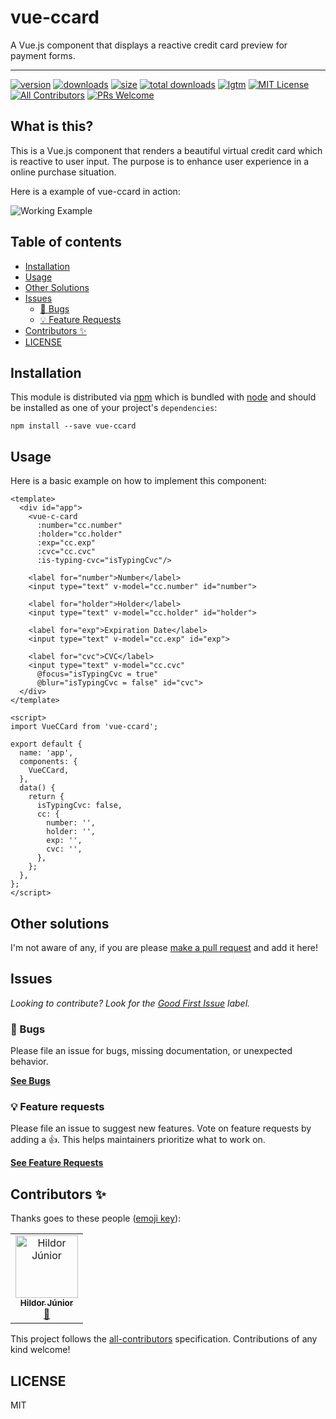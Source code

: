 # vue-ccard

A Vue.js component that displays a reactive credit card preview for payment forms.

---

<!-- prettier-ignore-start -->
[![version][version-badge]][package]
[![downloads][downloads-badge]][npmtrends]
[![size][size-badge]][package]
[![total downloads][total-downloads-badge]][package]
[![lgtm][lgtm-badge]][lgtm]
[![MIT License][license-badge]][license]
[![All Contributors](https://img.shields.io/badge/all_contributors-1-orange.svg?style=flat-square)](#contributors-)
[![PRs Welcome][prs-badge]][prs]
<!-- prettier-ignore-end -->

## What is this?

This is a Vue.js component that renders a beautiful virtual credit card which is reactive to user input. The purpose is to enhance user experience in a online purchase situation.

Here is a example of vue-ccard in action:

![Working Example](https://media3.giphy.com/media/JTgJcgmk7nznxpO8X5/giphy.gif)

## Table of contents

<!-- START doctoc generated TOC please keep comment here to allow auto update -->
<!-- DON'T EDIT THIS SECTION, INSTEAD RE-RUN doctoc TO UPDATE -->

- [Installation](#installation)
- [Usage](#usage)
- [Other Solutions](#other-solutions)
- [Issues](#issues)
  - [🐛 Bugs](#-bugs)
  - [💡 Feature Requests](#-feature-requests)
- [Contributors ✨](#contributors-)
- [LICENSE](#license)

<!-- END doctoc generated TOC please keep comment here to allow auto update -->

## Installation

This module is distributed via [npm][npm] which is bundled with [node][node] and
should be installed as one of your project's `dependencies`:

```
npm install --save vue-ccard
```

## Usage

Here is a basic example on how to implement this component:
```
<template>
  <div id="app">
    <vue-c-card
      :number="cc.number"
      :holder="cc.holder"
      :exp="cc.exp"
      :cvc="cc.cvc"
      :is-typing-cvc="isTypingCvc"/>
    
    <label for="number">Number</label>
    <input type="text" v-model="cc.number" id="number">

    <label for="holder">Holder</label>
    <input type="text" v-model="cc.holder" id="holder">

    <label for="exp">Expiration Date</label>
    <input type="text" v-model="cc.exp" id="exp">

    <label for="cvc">CVC</label>
    <input type="text" v-model="cc.cvc"
      @focus="isTypingCvc = true"
      @blur="isTypingCvc = false" id="cvc">
  </div>
</template>

<script>
import VueCCard from 'vue-ccard';

export default {
  name: 'app',
  components: {
    VueCCard,
  },
  data() {
    return {
      isTypingCvc: false,
      cc: {
        number: '',
        holder: '',
        exp: '',
        cvc: '',
      },
    };
  },
};
</script>
```

## Other solutions

I'm not aware of any, if you are please [make a pull request][prs] and add it
here!

## Issues

_Looking to contribute? Look for the [Good First Issue][good-first-issue]
label._

### 🐛 Bugs

Please file an issue for bugs, missing documentation, or unexpected behavior.

[**See Bugs**][bugs]

### 💡 Feature requests

Please file an issue to suggest new features. Vote on feature requests by adding
a 👍. This helps maintainers prioritize what to work on.

[**See Feature Requests**][requests]

## Contributors ✨

Thanks goes to these people ([emoji key][emojis]):

<!-- ALL-CONTRIBUTORS-LIST:START - Do not remove or modify this section -->
<!-- prettier-ignore-start -->
<!-- markdownlint-disable -->
<table>
  <tr>
    <td align="center">
      <a href="https://hildor.com.br" target="_blank">
        <img src="https://avatars2.githubusercontent.com/u/26314970?s=460&u=c15163820da8044436b818e009c83d22ba252fb2&v=4" width="100px;" alt="Hildor Júnior">
        <br>
        <sub>
          <b>Hildor Júnior</b>
        </sub>
      </a>
      <br>
      <a href="https://github.com/hildorjr/vue-ccard/commits?author=hildorjr" title="Commits">📖</a>
    </td>
  </tr>
</table>

<!-- markdownlint-enable -->
<!-- prettier-ignore-end -->

<!-- ALL-CONTRIBUTORS-LIST:END -->

This project follows the [all-contributors][all-contributors] specification.
Contributions of any kind welcome!

## LICENSE

MIT

<!-- prettier-ignore-start -->
[npm]: https://www.npmjs.com
[node]: https://nodejs.org
[size-badge]: https://img.shields.io/github/repo-size/hildorjr/vue-ccard?style=flat-square
[version-badge]: https://img.shields.io/npm/v/vue-ccard.svg?style=flat-square
[package]: https://www.npmjs.com/package/vue-ccard
[downloads-badge]: https://img.shields.io/npm/dm/vue-ccard.svg?style=flat-square
[total-downloads-badge]: https://img.shields.io/npm/dt/vue-ccard.svg?color=red&label=total%20downloads&style=flat-square
[lgtm-badge]: https://img.shields.io/lgtm/grade/javascript/github/hildorjr/vue-ccard.svg?logo=lgtm&logoWidth=18&style=flat-square
[lgtm]: https://lgtm.com/projects/g/hildorjr/vue-ccard
[npmtrends]: http://www.npmtrends.com/vue-ccard
[license-badge]: https://img.shields.io/npm/l/vue-ccard.svg?style=flat-square
[license]: https://github.com/hildorjr/vue-ccard/blob/master/LICENSE
[prs-badge]: https://img.shields.io/badge/PRs-welcome-brightgreen.svg?style=flat-square
[prs]: http://makeapullrequest.com
[emojis]: https://github.com/all-contributors/all-contributors#emoji-key
[all-contributors]: https://github.com/all-contributors/all-contributors
[bugs]: https://github.com/hildorjr/vue-ccard/issues?utf8=%E2%9C%93&q=is%3Aissue+is%3Aopen+sort%3Acreated-desc+label%3Abug
[requests]: https://github.com/hildorjr/vue-ccard/issues?utf8=%E2%9C%93&q=is%3Aissue+is%3Aopen+sort%3Areactions-%2B1-desc+label%3Aenhancement
[good-first-issue]: https://github.com/hildorjr/vue-ccard/issues?utf8=%E2%9C%93&q=is%3Aissue+is%3Aopen+sort%3Areactions-%2B1-desc+label%3Aenhancement+label%3A%22good+first+issue%22
<!-- prettier-ignore-end -->
